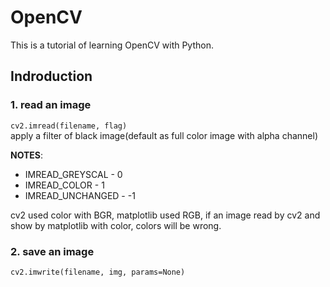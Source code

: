 # OpenCV
This is a tutorial of learning OpenCV with Python.

## Indroduction

### 1. read an image  
`cv2.imread(filename, flag)`   
apply a filter of black image(default as full color image with alpha channel)   


**NOTES**: 
* IMREAD_GREYSCAL - 0
* IMREAD_COLOR - 1
* IMREAD_UNCHANGED - -1

cv2 used color with BGR, matplotlib used RGB, if an image read by cv2 and show by matplotlib with color, colors will be wrong.

### 2. save an image
`cv2.imwrite(filename, img, params=None)`
